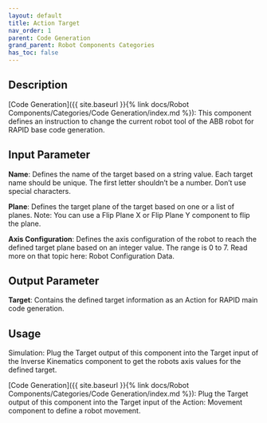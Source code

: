 ```yaml
---
layout: default
title: Action Target
nav_order: 1
parent: Code Generation
grand_parent: Robot Components Categories
has_toc: false
---
```


## Description

[Code Generation]({{ site.baseurl }}{% link docs/Robot Components/Categories/Code Generation/index.md %}): This component defines an instruction to change the current robot tool of the ABB robot for RAPID base code generation.

## Input Parameter

**Name**: Defines the name of the target based on a string value. Each target name should be unique. The first letter shouldn’t be a number. Don’t use special characters.

**Plane**: Defines the target plane of the target based on one or a list of planes. Note: You can use a Flip Plane X or Flip Plane Y component to flip the plane.

**Axis Configuration**: Defines the axis configuration of the robot to reach the defined target plane based on an integer value. The range is 0 to 7. Read more on that topic here: Robot Configuration Data.

## Output Parameter

**Target**: Contains the defined target information as an Action for RAPID main code generation.

## Usage

Simulation: Plug the Target output of this component into the Target input of the Inverse Kinematics component to get the robots axis values for the defined target.

[Code Generation]({{ site.baseurl }}{% link docs/Robot Components/Categories/Code Generation/index.md %}): Plug the Target output of this component into the Target input of the Action: Movement component to define a robot movement.